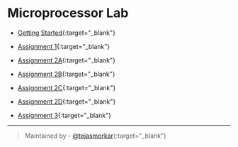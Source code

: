 # Microprocessor Lab

+ [Getting Started](https://raw.githubusercontent.com/tejasmorkar/SE/master/ml/ml00.asm){:target="_blank"}

+ [Assignment 1](https://raw.githubusercontent.com/tejasmorkar/SE/master/ml/ml01.asm){:target="_blank"}

+ [Assignment 2A](https://raw.githubusercontent.com/tejasmorkar/SE/master/ml/ml02a.asm){:target="_blank"}

+ [Assignment 2B](https://raw.githubusercontent.com/tejasmorkar/SE/master/ml/ml02b.asm){:target="_blank"}

+ [Assignment 2C](https://raw.githubusercontent.com/tejasmorkar/SE/master/ml/ml02c.asm){:target="_blank"}

+ [Assignment 2D](https://raw.githubusercontent.com/tejasmorkar/SE/master/ml/ml02d.asm){:target="_blank"}

+ [Assignment 3](https://raw.githubusercontent.com/tejasmorkar/SE/master/ml/ml03.asm){:target="_blank"}

---

> Maintained by - [@tejasmorkar](https://github.com/tejasmorkar){:target="_blank"}

